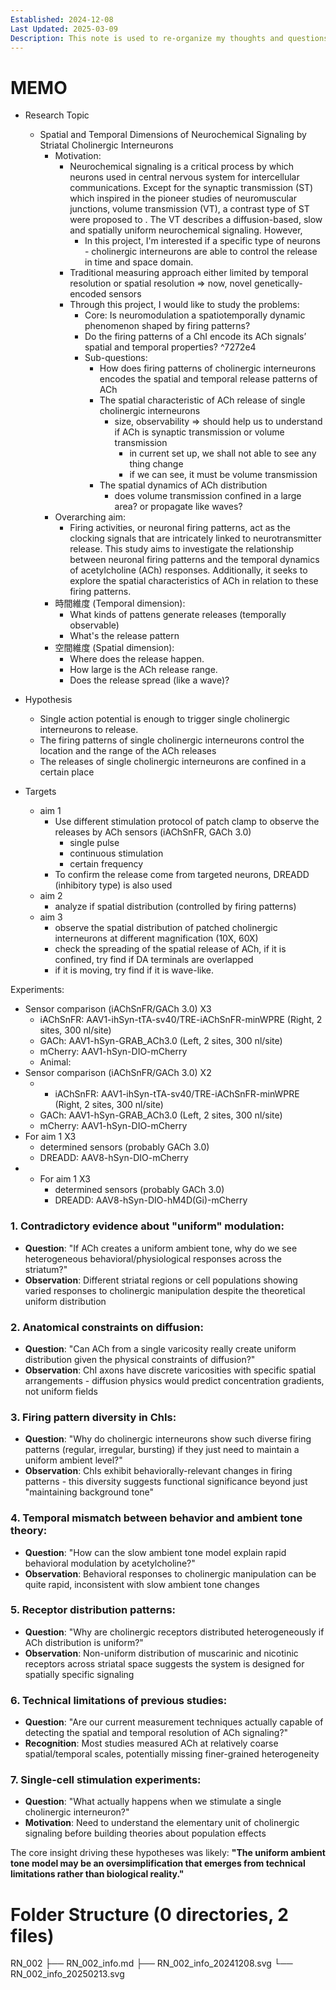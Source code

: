 ```yaml
---
Established: 2024-12-08
Last Updated: 2025-03-09
Description: This note is used to re-organize my thoughts and questions to my research
---
```

# MEMO
- Research Topic
	- Spatial and Temporal Dimensions of Neurochemical Signaling by Striatal Cholinergic Interneurons
		- Motivation:
			- Neurochemical signaling is a critical process by which neurons used in central nervous system for intercellular communications. Except for the synaptic transmission (ST) which inspired in the pioneer studies of neuromuscular junctions, volume transmission (VT), a contrast type of ST were proposed to . The VT describes a diffusion-based, slow and spatially uniform neurochemical signaling. However, 
				- In this project, I'm interested if a specific type of neurons - cholinergic interneurons are able to control the release in time and space domain.
			- Traditional measuring approach either limited by temporal resolution or spatial resolution => now, novel genetically-encoded sensors
			- Through this project, I would like to study the problems:
				- Core: Is neuromodulation a spatiotemporally dynamic phenomenon shaped by firing patterns?
				- Do the firing patterns of a ChI encode its ACh signals’ spatial and temporal properties? ^7272e4
				- Sub-questions:
					- How does firing patterns of cholinergic interneurons encodes the spatial and temporal release patterns of ACh
					- The spatial characteristic of ACh release of single cholinergic interneurons
						- size, observability => should help us to understand if ACh is synaptic transmission or volume transmission
							- in current set up, we shall not able to see any thing change
							- if we can see, it must be volume transmission
					- The spatial dynamics of ACh distribution
						- does volume transmission confined in a large area? or propagate like waves?
		- Overarching aim:
			- Firing activities, or neuronal firing patterns, act as the clocking signals that are intricately linked to neurotransmitter release. This study aims to investigate the relationship between neuronal firing patterns and the temporal dynamics of acetylcholine (ACh) responses. Additionally, it seeks to explore the spatial characteristics of ACh in relation to these firing patterns.
		- 時間維度 (Temporal dimension):
			- What kinds of pattens generate releases (temporally observable)
			- What's the release pattern
		- 空間維度 (Spatial dimension):
			- Where does the release happen.
			- How large is the ACh release range.
			- Does the release spread (like a wave)?

- Hypothesis
	- Single action potential is enough to trigger single cholinergic interneurons to release.
	- The firing patterns of single cholinergic interneurons control the location and the range of the ACh releases
	- The releases of single cholinergic interneurons are confined in a certain place
- Targets
	- aim 1
		- Use different stimulation protocol of patch clamp to observe the releases by ACh sensors (iAChSnFR, GACh 3.0)
			- single pulse
			- continuous stimulation
			- certain frequency
		- To confirm the release come from targeted neurons, DREADD (inhibitory type) is also used
	- aim 2
		- analyze if spatial distribution (controlled by firing patterns)
	- aim 3
		- observe the spatial distribution of patched cholinergic interneurons at different magnification (10X, 60X)
		- check the spreading of the spatial release of ACh, if it is confined, try find if DA terminals are overlapped
		- if it is moving, try find if it is wave-like.

Experiments:
- Sensor comparison (iAChSnFR/GACh 3.0) X3
	- iAChSnFR: AAV1-ihSyn-tTA-sv40/TRE-iAChSnFR-minWPRE (Right, 2 sites, 300 nl/site)
	- GACh: AAV1-hSyn-GRAB_ACh3.0 (Left, 2 sites, 300 nl/site)
	- mCherry: AAV1-hSyn-DIO-mCherry
	- Animal:
- Sensor comparison (iAChSnFR/GACh 3.0) X2
	- - iAChSnFR: AAV1-ihSyn-tTA-sv40/TRE-iAChSnFR-minWPRE (Right, 2 sites, 300 nl/site)
	- GACh: AAV1-hSyn-GRAB_ACh3.0 (Left, 2 sites, 300 nl/site)
	- mCherry: AAV1-hSyn-DIO-mCherry
- For aim 1 X3
	- determined sensors (probably GACh 3.0)
	- DREADD: AAV8-hSyn-DIO-mCherry
- - For aim 1 X3
	- determined sensors (probably GACh 3.0)
	- DREADD: AAV8-hSyn-DIO-hM4D(Gi)-mCherry
	
### **1. Contradictory evidence about "uniform" modulation:**

- **Question**: "If ACh creates a uniform ambient tone, why do we see heterogeneous behavioral/physiological responses across the striatum?"
- **Observation**: Different striatal regions or cell populations showing varied responses to cholinergic manipulation despite the theoretical uniform distribution

### **2. Anatomical constraints on diffusion:**

- **Question**: "Can ACh from a single varicosity really create uniform distribution given the physical constraints of diffusion?"
- **Observation**: ChI axons have discrete varicosities with specific spatial arrangements - diffusion physics would predict concentration gradients, not uniform fields

### **3. Firing pattern diversity in ChIs:**

- **Question**: "Why do cholinergic interneurons show such diverse firing patterns (regular, irregular, bursting) if they just need to maintain a uniform ambient level?"
- **Observation**: ChIs exhibit behaviorally-relevant changes in firing patterns - this diversity suggests functional significance beyond just "maintaining background tone"

### **4. Temporal mismatch between behavior and ambient tone theory:**

- **Question**: "How can the slow ambient tone model explain rapid behavioral modulation by acetylcholine?"
- **Observation**: Behavioral responses to cholinergic manipulation can be quite rapid, inconsistent with slow ambient tone changes

### **5. Receptor distribution patterns:**

- **Question**: "Why are cholinergic receptors distributed heterogeneously if ACh distribution is uniform?"
- **Observation**: Non-uniform distribution of muscarinic and nicotinic receptors across striatal space suggests the system is designed for spatially specific signaling

### **6. Technical limitations of previous studies:**

- **Question**: "Are our current measurement techniques actually capable of detecting the spatial and temporal resolution of ACh signaling?"
- **Recognition**: Most studies measured ACh at relatively coarse spatial/temporal scales, potentially missing finer-grained heterogeneity

### **7. Single-cell stimulation experiments:**

- **Question**: "What actually happens when we stimulate a single cholinergic interneuron?"
- **Motivation**: Need to understand the elementary unit of cholinergic signaling before building theories about population effects

The core insight driving these hypotheses was likely: **"The uniform ambient tone model may be an oversimplification that emerges from technical limitations rather than biological reality."**

# Folder Structure (0 directories, 2 files)
RN_002
├── RN_002_info.md
├── RN_002_info_20241208.svg
└── RN_002_info_20250213.svg

